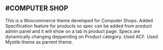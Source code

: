 #COMPUTER SHOP
------------------
This is a Woocommerce theme developed for Computer Shops. Added Specification feature for products so spec can be added from product admin panel and it will show on a tab in product page. Specs are dynamically changing deppending on Product category. Used ACF. Used Mystile theme as parrent theme.

